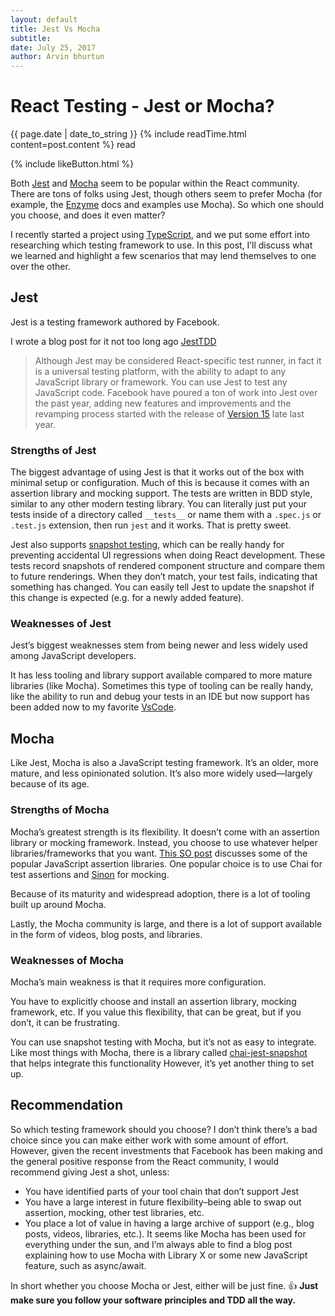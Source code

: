 ```yaml
---
layout: default
title: Jest Vs Mocha
subtitle:
date: July 25, 2017
author: Arvin bhurtun
---
```


# React Testing - Jest or Mocha? 

{{ page.date | date_to_string }} {% include readTime.html content=post.content %} read

{% include likeButton.html %}

Both [Jest](https://facebook.github.io/jest) and [Mocha](https://mochajs.org) seem to be popular within the React community. There are tons of folks using Jest, though others seem to prefer Mocha (for example, the [Enzyme](http://airbnb.io/enzyme/) docs and examples use Mocha). So which one should you choose, and does it even matter?  

I recently started a project using [TypeScript](https://www.typescriptlang.org), and we put some effort into researching which testing framework to use. In this post, I’ll discuss what we learned and highlight a few scenarios that may lend themselves to one over the other.

## Jest

Jest is a testing framework authored by Facebook.

I wrote a blog post for it not too long ago [JestTDD](https://abhurtun.github.io/Blog/blogs/jestTDD.html)

> Although Jest may be considered React-specific test runner, in fact it is a universal testing platform, with the ability to adapt to any JavaScript library or framework. You can use Jest to test any JavaScript code. Facebook have poured a ton of work into Jest over the past year, adding new features and improvements and the revamping process started with the release of [Version 15](https://facebook.github.io/jest/blog/2016/09/01/jest-15.html) late last year.

### Strengths of Jest

The biggest advantage of using Jest is that it works out of the box with minimal setup or configuration. Much of this is because it comes with an assertion library and mocking support. The tests are written in BDD style, similar to any other modern testing library. You can literally just put your tests inside of a directory called `__tests__` or name them with a `.spec.js` or `.test.js` extension, then run `jest` and it works. That is pretty sweet.

Jest also supports [snapshot testing](https://facebook.github.io/jest/docs/snapshot-testing.html#content), which can be really handy for preventing accidental UI regressions when doing React development. These tests record snapshots of rendered component structure and compare them to future renderings. When they don’t match, your test fails, indicating that something has changed. You can easily tell Jest to update the snapshot if this change is expected (e.g. for a newly added feature).

### Weaknesses of Jest

Jest’s biggest weaknesses stem from being newer and less widely used among JavaScript developers.

It has less tooling and library support available compared to more mature libraries (like Mocha). Sometimes this type of tooling can be really handy, like the ability to run and debug your tests in an IDE but now support has been added now to my favorite [VsCode](https://code.visualstudio.com/).

## Mocha

Like Jest, Mocha is also a JavaScript testing framework. It’s an older, more mature, and less opinionated solution. It’s also more widely used—largely because of its age.

### Strengths of Mocha

Mocha’s greatest strength is its flexibility. It doesn’t come with an assertion library or mocking framework. Instead, you choose to use whatever helper libraries/frameworks that you want. [This SO post](http://stackoverflow.com/questions/10472152/standalone-assertion-libraries) discusses some of the popular JavaScript assertion libraries. One popular choice is to use Chai for test assertions and [Sinon](http://sinonjs.org/) for mocking.

Because of its maturity and widespread adoption, there is a lot of tooling built up around Mocha.

Lastly, the Mocha community is large, and there is a lot of support available in the form of videos, blog posts, and libraries.

### Weaknesses of Mocha

Mocha’s main weakness is that it requires more configuration.

You have to explicitly choose and install an assertion library, mocking framework, etc. If you value this flexibility, that can be great, but if you don’t, it can be frustrating.

You can use snapshot testing with Mocha, but it’s not as easy to integrate. Like most things with Mocha, there is a library called [chai-jest-snapshot](https://github.com/suchipi/chai-jest-snapshot) that helps integrate this functionality However, it’s yet another thing to set up.

## Recommendation

So which testing framework should you choose? I don’t think there’s a bad choice since you can make either work with some amount of effort. However, given the recent investments that Facebook has been making and the general positive response from the React community, I would recommend giving Jest a shot, unless:

*   You have identified parts of your tool chain that don’t support Jest
*   You have a large interest in future flexibility–being able to swap out assertion, mocking, other test libraries, etc.
*   You place a lot of value in having a large archive of support (e.g., blog posts, videos, libraries, etc.). It seems like Mocha has been used for everything under the sun, and I’m always able to find a blog post explaining how to use Mocha with Library X or some new JavaScript feature, such as async/await.

In short whether you choose Mocha or Jest, either will be just fine. :+1:
**Just make sure you follow your software principles and TDD all the way.**
